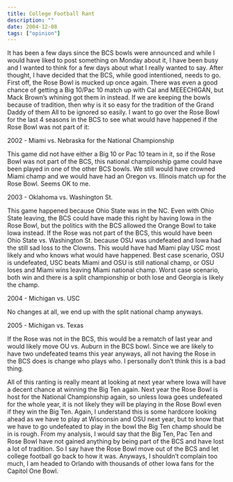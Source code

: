 ```yaml
---
title: College Football Rant
description: ""
date: 2004-12-08
tags: ["opinion"]
---
```


It has been a few days since the BCS bowls were announced and while I would have liked to post something on Monday about it, I have been busy and I wanted to think for a few days about what I really wanted to say. After thought, I have decided that the BCS, while good intentioned, needs to go. First off, the Rose Bowl is mucked up once again. There was even a good chance of getting a Big 10/Pac 10 match up with Cal and MEEECHIGAN, but Mack Brown’s whining got them in instead. If we are keeping the bowls because of tradition, then why is it so easy for the tradition of the Grand Daddy of them All to be ignored so easily. I want to go over the Rose Bowl for the last 4 seasons in the BCS to see what would have happened if the Rose Bowl was not part of it:

2002 - Miami vs. Nebraska for the National Championship

This game did not have either a Big 10 or Pac 10 team in it, so if the Rose Bowl was not part of the BCS, this national championship game could have been played in one of the other BCS bowls. We still would have crowned Miami champ and we would have had an Oregon vs. Illinois match up for the Rose Bowl. Seems OK to me.

2003 - Oklahoma vs. Washington St.

This game happened because Ohio State was in the NC. Even with Ohio State leaving, the BCS could have made this right by having Iowa in the Rose Bowl, but the politics with the BCS allowed the Orange Bowl to take Iowa instead. If the Rose was not part of the BCS, this would have been Ohio State vs. Washington St. because OSU was undefeated and Iowa had the still sad loss to the Clowns. This would have had Miami play USC most likely and who knows what would have happened. Best case scenario, OSU is undefeated, USC beats Miami and OSU is still national champ, or OSU loses and Miami wins leaving Miami national champ. Worst case scenario, both win and there is a split championship or both lose and Georgia is likely the champ.

2004 - Michigan vs. USC

No changes at all, we end up with the split national champ anyways.

2005 - Michigan vs. Texas

If the Rose was not in the BCS, this would be a rematch of last year and would likely move OU vs. Auburn in the BCS bowl. Since we are likely to have two undefeated teams this year anyways, all not having the Rose in the BCS does is change who plays who. I personally don’t think this is a bad thing.

All of this ranting is really meant at looking at next year where Iowa will have a decent chance at winning the Big Ten again. Next year the Rose Bowl is host for the National Championship again, so unless Iowa goes undefeated for the whole year, it is not likely they will be playing in the Rose Bowl even if they win the Big Ten. Again, I understand this is some hardcore looking ahead as we have to play at Wisconsin and OSU next year, but to know that we have to go undefeated to play in the bowl the Big Ten champ should be in is rough. From my analysis, I would say that the Big Ten, Pac Ten and Rose Bowl have not gained anything by being part of the BCS and have lost a lot of tradition. So I say have the Rose Bowl move out of the BCS and let college football go back to how it was. Anyways, I shouldn’t complain too much, I am headed to Orlando with thousands of other Iowa fans for the Capitol One Bowl.